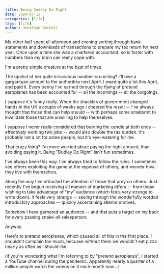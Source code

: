 ```yaml
---
title: Being Dudley Do Right
date: 2024-07-15
categories: [life]
tags: [life]
author: Jonathan Beckett
---
```


My other half spent all afternoon and evening sorting through bank statements and downloads of transactions to prepare my tax return for next year. Once upon a time she was a chartered accountant, so is faster with numbers than my brain can really cope with.

I'm a pretty simple creature at the best of times.

The upshot of her quite miraculous number-crunching? I'll owe a gargantuan amount to the authorities next April. I owed quite a lot this April, and paid it. Every penny I've earned through the flying of pretend aeroplanes has been accounted for -- all the incomings -- all the outgoings.

I suppose it's funny really. When the shackles of government changed hands in the UK a couple of weeks ago I cheered the result -- I've always thought that those that can help should -- with perhaps some smallprint to invalidate those that are unwilling to help themselves.

I suppose I never really considered that burning the candle at both ends -- effectively working two jobs -- would also double the tax burden. It's probably not a lot for some people, but it's eye-watering for me.

That crazy thing? I'm more worried about paying the right amount, than avoiding paying it. Being "Dudley Do Right" isn't fun sometimes.

I've always been this way. I've always tried to follow the rules. I sometimes see others exploiting the game at the expense of others, and wonder how they live with themselves.

Along the way I've attracted the attention of those that prey on others. Just recently I've begun receiving all manner of marketing offers -- from those wishing to take advantage of "my" audience (which feels very strange to write down). It feels very strange -- seeing through the wonderfully worded introductory approaches -- quickly ascertaining alterior motives.

Somehow I have garnered an audience -- and that puts a target on my back for every passing snake-oil salesperson.

Anyway.

Here's to pretend aeroplanes, which caused all of this in the first place. I shouldn't complain too much, becuase without them we wouldn't eat pizza nearly as often as I should like.

(if you're wondering what I'm referring to by "pretend aeroplanes", I started a YouTube channel during the pandemic. Apparently nearly a quarter of a million people watch the videos on it each month now...)